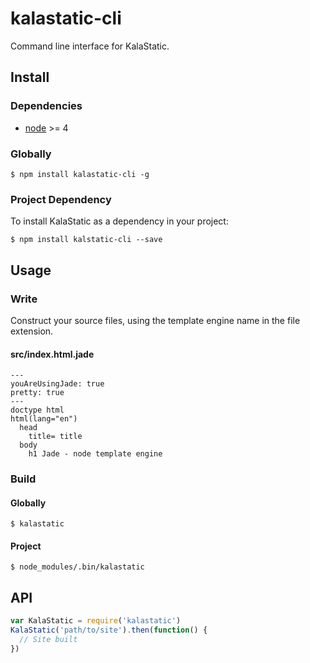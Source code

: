 # kalastatic-cli

Command line interface for KalaStatic.

## Install

### Dependencies

- [node](https://nodejs.org) >= 4

### Globally

    $ npm install kalastatic-cli -g

### Project Dependency

To install KalaStatic as a dependency in your project:

    $ npm install kalstatic-cli --save

## Usage

### Write

Construct your source files, using the template engine name in the file extension.

#### src/index.html.jade
``` jade
---
youAreUsingJade: true
pretty: true
---
doctype html
html(lang="en")
  head
    title= title
  body
    h1 Jade - node template engine
```

### Build

#### Globally

    $ kalastatic

#### Project

    $ node_modules/.bin/kalastatic

## API

``` javascript
var KalaStatic = require('kalastatic')
KalaStatic('path/to/site').then(function() {
  // Site built
})
```
